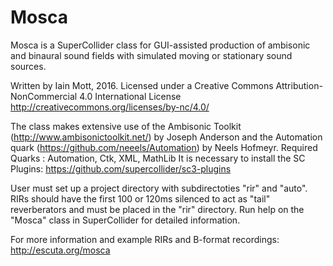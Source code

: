 # Mosca
Mosca is a SuperCollider class for GUI-assisted production of ambisonic and binaural sound fields with simulated moving or stationary sound sources.

Written by Iain Mott, 2016. Licensed under a Creative Commons Attribution-NonCommercial 4.0 International License http://creativecommons.org/licenses/by-nc/4.0/

The class makes extensive use of the Ambisonic Toolkit (http://www.ambisonictoolkit.net/) by Joseph Anderson and the Automation quark (https://github.com/neeels/Automation) by Neels Hofmeyr. Required Quarks : Automation, Ctk, XML, MathLib
It is necessary to install the SC Plugins: https://github.com/supercollider/sc3-plugins

User must set up a project directory with subdirectoties "rir" and "auto". RIRs should have the first 100 or 120ms silenced to act as "tail" reverberators
and must be placed in the "rir" directory. Run help on the "Mosca" class in SuperCollider for detailed information.

For more information and example RIRs and B-format recordings: http://escuta.org/mosca